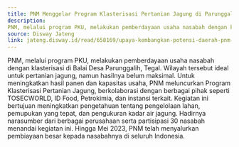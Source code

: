 ```yaml
---
title: PNM Menggelar Program Klasterisasi Pertanian Jagung di Parunggalih, Tegal
description: 
PNM, melalui program PKU, melakukan pemberdayaan usaha nasabah dengan klasterisasi di Balai Desa Parunggalih, Tegal. Wilayah tersebut ideal untuk pertanian jagung, namun hasilnya belum maksimal. Untuk meningkatkan hasil panen dan kapasitas usaha, PNM meluncurkan Program Klasterisasi Pertanian Jagung, berkolaborasi dengan berbagai pihak seperti TOSECWORLD, ID Food, Petrokimia, dan instansi terkait. Kegiatan ini bertujuan meningkatkan pengetahuan tentang pengelolaan lahan, pemupukan yang tepat, dan pengukuran kadar air jagung. Hadirnya narasumber dari berbagai perusahaan serta partisipasi 30 nasabah menandai kegiatan ini. Hingga Mei 2023, PNM telah menyalurkan pembiayaan besar kepada nasabahnya di seluruh Indonesia.
source: Disway Jateng
link: jateng.disway.id/read/658169/upaya-kembangkan-potensi-daerah-pnm-tegal-lakukan-klasterisasi-usaha-pertanian-jagung
---
```

PNM, melalui program PKU, melakukan pemberdayaan usaha nasabah dengan klasterisasi di Balai Desa Parunggalih, Tegal. Wilayah tersebut ideal untuk pertanian jagung, namun hasilnya belum maksimal. Untuk meningkatkan hasil panen dan kapasitas usaha, PNM meluncurkan Program Klasterisasi Pertanian Jagung, berkolaborasi dengan berbagai pihak seperti TOSECWORLD, ID Food, Petrokimia, dan instansi terkait. Kegiatan ini bertujuan meningkatkan pengetahuan tentang pengelolaan lahan, pemupukan yang tepat, dan pengukuran kadar air jagung. Hadirnya narasumber dari berbagai perusahaan serta partisipasi 30 nasabah menandai kegiatan ini. Hingga Mei 2023, PNM telah menyalurkan pembiayaan besar kepada nasabahnya di seluruh Indonesia.
